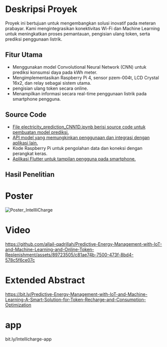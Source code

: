 # Deskripsi Proyek

Proyek ini bertujuan untuk mengembangkan solusi inovatif pada meteran prabayar. Kami mengintegrasikan konektivitas Wi-Fi dan Machine Learning untuk meningkatkan proses pemantauan, pengisian ulang token, serta prediksi penggunaan listrik.

## Fitur Utama

- Menggunakan model Convolutional Neural Network (CNN) untuk prediksi konsumsi daya pada kWh meter.
- Mengimplementasikan Raspberry Pi 4, sensor pzem-004t, LCD Crystal 16x2, dan relay sebagai sistem utama.
- pengisian ulang token secara online.
- Menampilkan informasi secara real-time penggunaan listrik pada smartphone pengguna.

## Source Code

- [File electricity_prediction_CNN1D.ipynb berisi source code untuk pembuatan model prediksi.](https://github.com/allail-qadrillah/Predictive-Energy-Management-with-IoT-and-Machine-Learning-and-Online-Token-Replenishment/blob/master/electricity_prediction_CNN1D.ipynb)
- [API model yang memungkinkan penggunaan dan integrasi dengan aplikasi lain.]()
- Kode Raspberry Pi untuk pengolahan data dan koneksi dengan perangkat keras.
- [Aplikasi Flutter untuk tampilan pengguna pada smartphone.](https://github.com/rajul0/IntelliCharge)

## Hasil Penelitian
# Poster
![Poster_IntellliCharge](https://github.com/allail-qadrillah/Predictive-Energy-Management-with-IoT-and-Machine-Learning-and-Online-Token-Replenishment/assets/89723505/4526aa02-625f-40cd-bddb-ec25799332f2)
# Video 
https://github.com/allail-qadrillah/Predictive-Energy-Management-with-IoT-and-Machine-Learning-and-Online-Token-Replenishment/assets/89723505/c81ae74b-7500-473f-8bd4-578c5f6ce07c
# Extended Abstract
https://bit.ly/Predictive-Energy-Management-with-IoT-and-Machine-Learning-A-Smart-Solution-for-Token-Recharge-and-Consumption-Optimization
# app
bit.ly/Intellicharge-app

